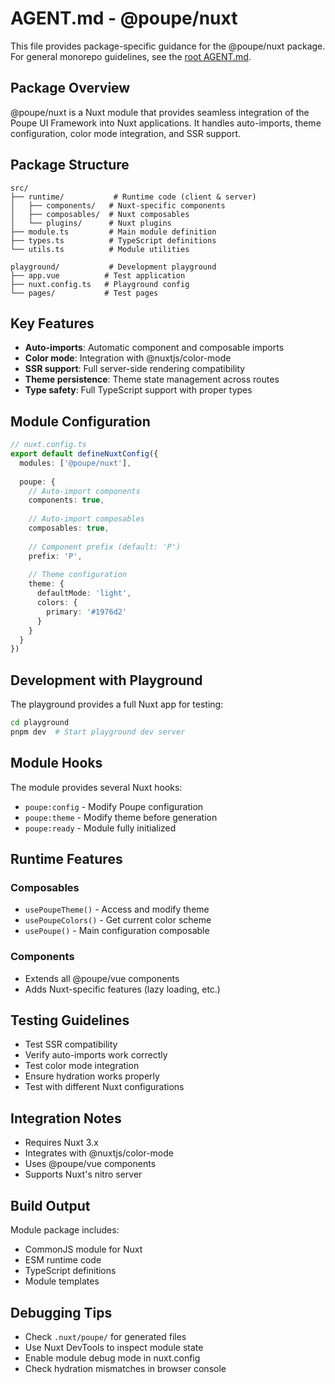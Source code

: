 # AGENT.md - @poupe/nuxt

This file provides package-specific guidance for the @poupe/nuxt package.
For general monorepo guidelines, see the [root AGENT.md](../../AGENT.md).

## Package Overview

@poupe/nuxt is a Nuxt module that provides seamless integration of the
Poupe UI Framework into Nuxt applications. It handles auto-imports, theme
configuration, color mode integration, and SSR support.

## Package Structure

```
src/
├── runtime/           # Runtime code (client & server)
│   ├── components/   # Nuxt-specific components
│   ├── composables/  # Nuxt composables
│   └── plugins/      # Nuxt plugins
├── module.ts         # Main module definition
├── types.ts          # TypeScript definitions
└── utils.ts          # Module utilities

playground/           # Development playground
├── app.vue          # Test application
├── nuxt.config.ts   # Playground config
└── pages/           # Test pages
```

## Key Features

- **Auto-imports**: Automatic component and composable imports
- **Color mode**: Integration with @nuxtjs/color-mode
- **SSR support**: Full server-side rendering compatibility
- **Theme persistence**: Theme state management across routes
- **Type safety**: Full TypeScript support with proper types

## Module Configuration

```ts
// nuxt.config.ts
export default defineNuxtConfig({
  modules: ['@poupe/nuxt'],
  
  poupe: {
    // Auto-import components
    components: true,
    
    // Auto-import composables
    composables: true,
    
    // Component prefix (default: 'P')
    prefix: 'P',
    
    // Theme configuration
    theme: {
      defaultMode: 'light',
      colors: {
        primary: '#1976d2'
      }
    }
  }
})
```

## Development with Playground

The playground provides a full Nuxt app for testing:

```bash
cd playground
pnpm dev  # Start playground dev server
```

## Module Hooks

The module provides several Nuxt hooks:
- `poupe:config` - Modify Poupe configuration
- `poupe:theme` - Modify theme before generation
- `poupe:ready` - Module fully initialized

## Runtime Features

### Composables
- `usePoupeTheme()` - Access and modify theme
- `usePoupeColors()` - Get current color scheme
- `usePoupe()` - Main configuration composable

### Components
- Extends all @poupe/vue components
- Adds Nuxt-specific features (lazy loading, etc.)

## Testing Guidelines

- Test SSR compatibility
- Verify auto-imports work correctly
- Test color mode integration
- Ensure hydration works properly
- Test with different Nuxt configurations

## Integration Notes

- Requires Nuxt 3.x
- Integrates with @nuxtjs/color-mode
- Uses @poupe/vue components
- Supports Nuxt's nitro server

## Build Output

Module package includes:
- CommonJS module for Nuxt
- ESM runtime code
- TypeScript definitions
- Module templates

## Debugging Tips

- Check `.nuxt/poupe/` for generated files
- Use Nuxt DevTools to inspect module state
- Enable module debug mode in nuxt.config
- Check hydration mismatches in browser console